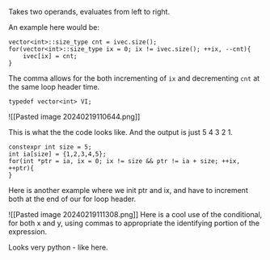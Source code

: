 Takes two operands, evaluates from left to right. 

An example here would be: 
```
vector<int>::size_type cnt = ivec.size(); 
for(vector<int>::size_type ix = 0; ix != ivec.size(); ++ix, --cnt){ 
	ivec[ix] = cnt; 
}
```
The comma allows for the both incrementing of `ix` and decrementing `cnt` at the same loop header time. 

```
typedef vector<int> VI;
```
![[Pasted image 20240219110644.png]]

This is what the the code looks like. And the output is just 5 4 3 2 1.
```
constexpr int size = 5; 
int ia[size] = {1,2,3,4,5}; 
for(int *ptr = ia, ix = 0; ix != size && ptr != ia + size; ++ix, ++ptr){ 
}
```
Here is another example where we init ptr and ix, and have to increment both at the end of our for loop header.

![[Pasted image 20240219111308.png]]
Here is a cool use of the conditional, for both x and y, using commas to appropriate the identifying portion of the expression. 

Looks very python - like here. 